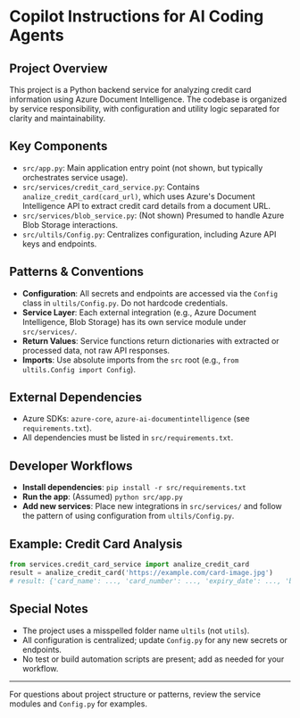 # Copilot Instructions for AI Coding Agents

## Project Overview
This project is a Python backend service for analyzing credit card information using Azure Document Intelligence. The codebase is organized by service responsibility, with configuration and utility logic separated for clarity and maintainability.

## Key Components
- `src/app.py`: Main application entry point (not shown, but typically orchestrates service usage).
- `src/services/credit_card_service.py`: Contains `analize_credit_card(card_url)`, which uses Azure's Document Intelligence API to extract credit card details from a document URL.
- `src/services/blob_service.py`: (Not shown) Presumed to handle Azure Blob Storage interactions.
- `src/ultils/Config.py`: Centralizes configuration, including Azure API keys and endpoints.

## Patterns & Conventions
- **Configuration**: All secrets and endpoints are accessed via the `Config` class in `ultils/Config.py`. Do not hardcode credentials.
- **Service Layer**: Each external integration (e.g., Azure Document Intelligence, Blob Storage) has its own service module under `src/services/`.
- **Return Values**: Service functions return dictionaries with extracted or processed data, not raw API responses.
- **Imports**: Use absolute imports from the `src` root (e.g., `from ultils.Config import Config`).

## External Dependencies
- Azure SDKs: `azure-core`, `azure-ai-documentintelligence` (see `requirements.txt`).
- All dependencies must be listed in `src/requirements.txt`.

## Developer Workflows
- **Install dependencies**: `pip install -r src/requirements.txt`
- **Run the app**: (Assumed) `python src/app.py`
- **Add new services**: Place new integrations in `src/services/` and follow the pattern of using configuration from `ultils/Config.py`.

## Example: Credit Card Analysis
```python
from services.credit_card_service import analize_credit_card
result = analize_credit_card('https://example.com/card-image.jpg')
# result: {'card_name': ..., 'card_number': ..., 'expiry_date': ..., 'bank_name': ...}
```

## Special Notes
- The project uses a misspelled folder name `ultils` (not `utils`).
- All configuration is centralized; update `Config.py` for any new secrets or endpoints.
- No test or build automation scripts are present; add as needed for your workflow.

---
For questions about project structure or patterns, review the service modules and `Config.py` for examples.
